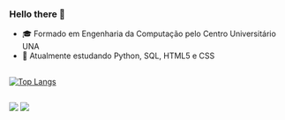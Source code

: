 ### Hello there 👋

- 🎓 Formado em Engenharia da Computação pelo Centro Universitário UNA 
- 🌱 Atualmente estudando Python, SQL, HTML5 e CSS
##
[![Top Langs](https://github-readme-stats.vercel.app/api/top-langs/?username=ragoncalves)](https://github.com/ragoncalves/github-readme-stats)
##

<a href = "https://www.linkedin.com/in/renatoaugustog/"><img src = "https://img.shields.io/badge/LinkedIn-0077B5?style=for-the-badge&logo=linkedin&logoColor=white" target="_blank"></a>
<a href = "https://www.instagram.com/renaugustog/"><img src = "https://img.shields.io/badge/Instagram-E4405F?style=for-the-badge&logo=instagram&logoColor=white" target="_blank"></a>
